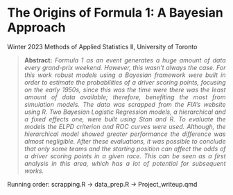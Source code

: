 # The Origins of Formula 1: A Bayesian Approach
Winter 2023 Methods of Applied Statistics II, University of Toronto

> <p align="justify"><b>Abstract:</b> <i>Formula 1 as an event generates a huge amount of data every grand-prix weekend. However, this wasn’t always the case. For this work robust models using a Bayesian framework were built in order to estimate the probabilities of a driver scoring points, focusing on the early 1950s, since this was the time were there was the least amount of data available; therefore, benefiting the most from simulation models. The data was scrapped from the FIA’s website using R. Two Bayesian Logistic Regression models, a hierarchical and a fixed effects one, were built using Stan and R. To evaluate the models the ELPD criterion and ROC curves were used. Although, the hierarchical model showed greater performance the difference was almost negligible. After these evaluations, it was possible to conclude that only some teams and the starting position can affect the odds of a driver scoring points in a given race. This can be seen as a first analysis in this area, which has a lot of potential for subsequent works.</i></p>



Running order:
scrapping.R -> data_prep.R -> Project_writeup.qmd
